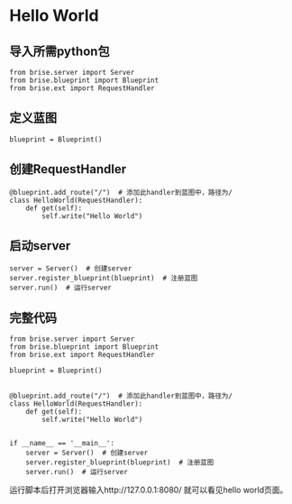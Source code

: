 # Hello World

## 导入所需python包

```
from brise.server import Server
from brise.blueprint import Blueprint
from brise.ext import RequestHandler
```

## 定义蓝图

```
blueprint = Blueprint()
```

##  创建RequestHandler

```
@blueprint.add_route("/")  # 添加此handler到蓝图中，路径为/
class HelloWorld(RequestHandler):
    def get(self):  
        self.write("Hello World")
```

## 启动server

```
server = Server()  # 创建server
server.register_blueprint(blueprint)  # 注册蓝图
server.run()  # 运行server
```

## 完整代码

```
from brise.server import Server
from brise.blueprint import Blueprint
from brise.ext import RequestHandler

blueprint = Blueprint()


@blueprint.add_route("/")  # 添加此handler到蓝图中，路径为/
class HelloWorld(RequestHandler):
    def get(self): 
        self.write("Hello World")


if __name__ == '__main__':
    server = Server()  # 创建server
    server.register_blueprint(blueprint)  # 注册蓝图
    server.run()  # 运行server
```

运行脚本后打开浏览器输入http://127.0.0.1:8080/ 就可以看见hello world页面。